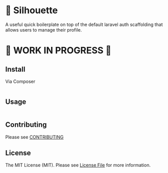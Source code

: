 # :bust_in_silhouette: Silhouette

 A useful quick boilerplate on top of the default laravel auth scaffolding that allows users to manage their profile.

# :construction:  WORK IN PROGRESS :construction:

## Install

Via Composer

``` bash

```

## Usage

``` php

```

## Contributing

Please see [CONTRIBUTING](CONTRIBUTING.md)

## License

The MIT License (MIT). Please see [License File](LICENSE.md) for more information.

[link-packagist]: https://packagist.org/packages//
[link-author]: https://github.com/twoseats
